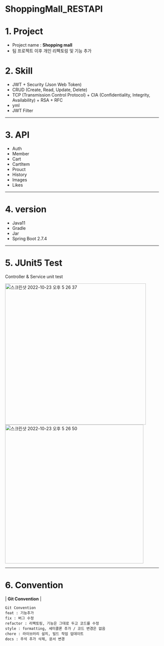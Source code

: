 # ShoppingMall_RESTAPI

<!--Header-->
# 1. Project
- Project name : **Shopping mall**
- 팀 프로젝트 이후 개인 리펙토링 및 기능 추가
# 2. Skill
- JWT + Security (Json Web Token)
- CRUD (Create, Read, Update, Delete)
- TCP (Transmission Control Protocol) + CIA (Confidentiality, Integrity, Availability) + RSA + RFC
- yml
- JWT Filter
---
# 3. API
- Auth
- Member
- Cart
- CartItem
- Prouct
- History
- Images
- Likes
---
# 4. version
- Java11
- Gradle
- Jar
- Spring Boot 2.7.4
---

# 5. JUnit5 Test

Controller & Service unit test

<img width="461" alt="스크린샷 2022-10-23 오후 5 26 37" src="https://user-images.githubusercontent.com/107785279/197382283-b5edb4ca-e2fc-461d-9334-007b7f9b5ed8.png">

<img width="453" alt="스크린샷 2022-10-23 오후 5 26 50" src="https://user-images.githubusercontent.com/107785279/197382314-eb7f680a-5884-4a20-8fb6-2ab44379318e.png">


---

# 6. Convention
| **Git Convention** |
```text
Git Convention
feat : 기능추가
fix : 버그 수정
refactor : 리팩토링, 기능은 그대로 두고 코드를 수정
style : formatting, 세미콜론 추가 / 코드 변경은 없음
chore : 라이브러리 설치, 빌드 작업 업데이트
docs : 주석 추가 삭제, 문서 변경
```
